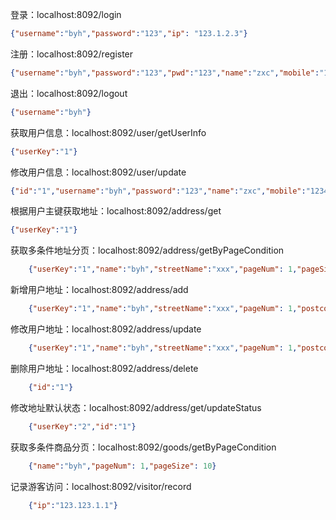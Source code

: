 登录：localhost:8092/login
````json
{"username":"byh","password":"123","ip": "123.1.2.3"}
````
注册：localhost:8092/register
````json
{"username":"byh","password":"123","pwd":"123","name":"zxc","mobile":"123456","qq":"123","email":"qq@123.com"}
````
退出：localhost:8092/logout
````json
{"username":"byh"}
````
获取用户信息：localhost:8092/user/getUserInfo
````json
{"userKey":"1"}
````
修改用户信息：localhost:8092/user/update
````json
{"id":"1","username":"byh","password":"123","name":"zxc","mobile":"123456","qq":"123","email":"qq@123.com"}
````
根据用户主键获取地址：localhost:8092/address/get
````json
{"userKey":"1"}
````
获取多条件地址分页：localhost:8092/address/getByPageCondition
````json
    {"userKey":"1","name":"byh","streetName":"xxx","pageNum": 1,"pageSize": 10}
````
新增用户地址：localhost:8092/address/add
````json
    {"userKey":"1","name":"byh","streetName":"xxx","pageNum": 1,"postcode": "12345","telephone": "123","isDefault":"1"}
````
修改用户地址：localhost:8092/address/update
````json
    {"userKey":"1","name":"byh","streetName":"xxx","pageNum": 1,"postcode": "12345","telephone": "123","isDefault":"1"}
````
删除用户地址：localhost:8092/address/delete
````json
    {"id":"1"}
````
修改地址默认状态：localhost:8092/address/get/updateStatus
````json
    {"userKey":"2","id":"1"}
````
获取多条件商品分页：localhost:8092/goods/getByPageCondition
````json
    {"name":"byh","pageNum": 1,"pageSize": 10}
````

记录游客访问：localhost:8092/visitor/record
````json
    {"ip":"123.123.1.1"}
````

